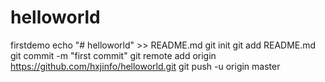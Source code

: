 # helloworld
firstdemo
echo "# helloworld" >> README.md
git init
git add README.md
git commit -m "first commit"
git remote add origin https://github.com/hxjinfo/helloworld.git
git push -u origin master
